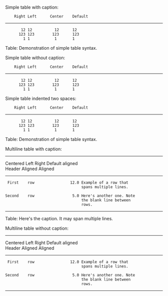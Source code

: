 Simple table with caption:

        Right Left      Center    Default  
  ----------- ------ ------------ ---------
           12 12          12      12       
          123 123        123      123      
            1 1           1       1        
  
  Table: Demonstration of simple table syntax.
  
Simple table without caption:

        Right Left      Center    Default  
  ----------- ------ ------------ ---------
           12 12          12      12       
          123 123        123      123      
            1 1           1       1        
  
Simple table indented two spaces:

        Right Left      Center    Default  
  ----------- ------ ------------ ---------
           12 12          12      12       
          123 123        123      123      
            1 1           1       1        
  
  Table: Demonstration of simple table syntax.
  
Multiline table with caption:

  -----------------------------------------------------------
   Centered   Left              Right Default aligned           
    Header    Aligned         Aligned
  ----------- ---------- ------------ --------------------------
     First    row                12.0 Example of a row that     
                                      spans multiple lines.     
  
    Second    row                 5.0 Here's another one. Note  
                                      the blank line between    
                                      rows.                     
  -----------------------------------------------------------
  
  Table: Here's the caption. It may span multiple lines.
  
Multiline table without caption:

  -----------------------------------------------------------
   Centered   Left              Right Default aligned           
    Header    Aligned         Aligned
  ----------- ---------- ------------ --------------------------
     First    row                12.0 Example of a row that     
                                      spans multiple lines.     
  
    Second    row                 5.0 Here's another one. Note  
                                      the blank line between    
                                      rows.                     
  -----------------------------------------------------------
  


